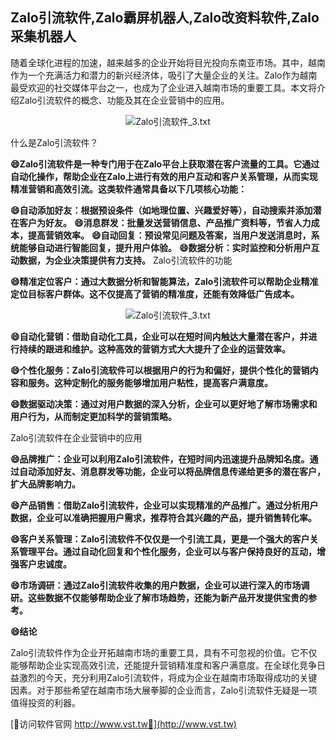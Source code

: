 ## **Zalo引流软件,Zalo霸屏机器人,Zalo改资料软件,Zalo采集机器人**

随着全球化进程的加速，越来越多的企业开始将目光投向东南亚市场。其中，越南作为一个充满活力和潜力的新兴经济体，吸引了大量企业的关注。Zalo作为越南最受欢迎的社交媒体平台之一，也成为了企业进入越南市场的重要工具。本文将介绍Zalo引流软件的概念、功能及其在企业营销中的应用。

 <center><img src="https://vst.tw/MP4/tuiguang/png/3.png" alt="Zalo引流软件_3.txt"></center>

什么是Zalo引流软件？

**😄Zalo引流软件是一种专门用于在Zalo平台上获取潜在客户流量的工具。它通过自动化操作，帮助企业在Zalo上进行有效的用户互动和客户关系管理，从而实现精准营销和高效引流。这类软件通常具备以下几项核心功能：**

**😄自动添加好友：根据预设条件（如地理位置、兴趣爱好等），自动搜索并添加潜在客户为好友。**
**😄消息群发：批量发送营销信息、产品推广资料等，节省人力成本，提高营销效率。**
**😄自动回复：预设常见问题及答案，当用户发送消息时，系统能够自动进行智能回复，提升用户体验。**
**😄数据分析：实时监控和分析用户互动数据，为企业决策提供有力支持。**
Zalo引流软件的功能

**😄精准定位客户：通过大数据分析和智能算法，Zalo引流软件可以帮助企业精准定位目标客户群体。这不仅提高了营销的精准度，还能有效降低广告成本。**

 <center><img src="https://vst.tw/MP4/tuiguang/png/7.png" alt="Zalo引流软件_3.txt"></center>

**😄自动化营销：借助自动化工具，企业可以在短时间内触达大量潜在客户，并进行持续的跟进和维护。这种高效的营销方式大大提升了企业的运营效率。**

**😄个性化服务：Zalo引流软件可以根据用户的行为和偏好，提供个性化的营销内容和服务。这种定制化的服务能够增加用户粘性，提高客户满意度。**

**😄数据驱动决策：通过对用户数据的深入分析，企业可以更好地了解市场需求和用户行为，从而制定更加科学的营销策略。**

Zalo引流软件在企业营销中的应用

**😄品牌推广：企业可以利用Zalo引流软件，在短时间内迅速提升品牌知名度。通过自动添加好友、消息群发等功能，企业可以将品牌信息传递给更多的潜在客户，扩大品牌影响力。**

**😄产品销售：借助Zalo引流软件，企业可以实现精准的产品推广。通过分析用户数据，企业可以准确把握用户需求，推荐符合其兴趣的产品，提升销售转化率。**

**😄客户关系管理：Zalo引流软件不仅仅是一个引流工具，更是一个强大的客户关系管理平台。通过自动化回复和个性化服务，企业可以与客户保持良好的互动，增强客户忠诚度。**

**😄市场调研：通过Zalo引流软件收集的用户数据，企业可以进行深入的市场调研。这些数据不仅能够帮助企业了解市场趋势，还能为新产品开发提供宝贵的参考。**

**😄结论**

Zalo引流软件作为企业开拓越南市场的重要工具，具有不可忽视的价值。它不仅能够帮助企业实现高效引流，还能提升营销精准度和客户满意度。在全球化竞争日益激烈的今天，充分利用Zalo引流软件，将成为企业在越南市场取得成功的关键因素。对于那些希望在越南市场大展拳脚的企业而言，Zalo引流软件无疑是一项值得投资的利器。


[👻访问软件官网 http://www.vst.tw👻](http://www.vst.tw)
